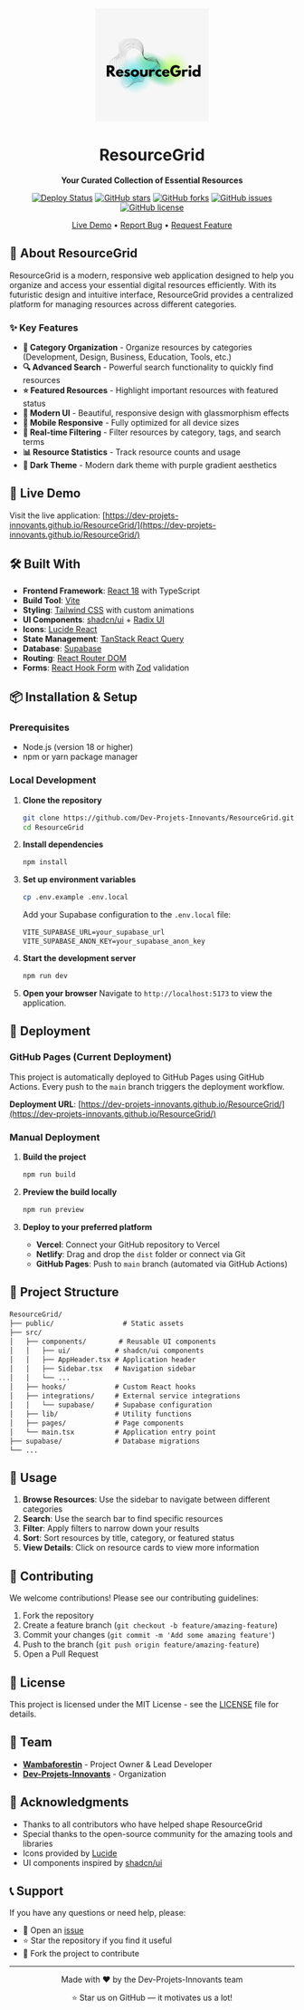 <div align="center">
  <img src="public/lovable-uploads/150687de-df3b-4fd9-8c8e-0ac78ba08488.png" alt="ResourceGrid Logo" width="200">
  
  # ResourceGrid
  
  **Your Curated Collection of Essential Resources**
  
  [![Deploy Status](https://github.com/Dev-Projets-Innovants/ResourceGrid/actions/workflows/deploy.yml/badge.svg)](https://github.com/Dev-Projets-Innovants/ResourceGrid/actions/workflows/deploy.yml)
  [![GitHub stars](https://img.shields.io/github/stars/Dev-Projets-Innovants/ResourceGrid?style=social)](https://github.com/Dev-Projets-Innovants/ResourceGrid/stargazers)
  [![GitHub forks](https://img.shields.io/github/forks/Dev-Projets-Innovants/ResourceGrid?style=social)](https://github.com/Dev-Projets-Innovants/ResourceGrid/network/members)
  [![GitHub issues](https://img.shields.io/github/issues/Dev-Projets-Innovants/ResourceGrid)](https://github.com/Dev-Projets-Innovants/ResourceGrid/issues)
  [![GitHub license](https://img.shields.io/github/license/Dev-Projets-Innovants/ResourceGrid)](https://github.com/Dev-Projets-Innovants/ResourceGrid/blob/main/LICENSE)
  
  [Live Demo](https://dev-projets-innovants.github.io/ResourceGrid/) • [Report Bug](https://github.com/Dev-Projets-Innovants/ResourceGrid/issues) • [Request Feature](https://github.com/Dev-Projets-Innovants/ResourceGrid/issues)
</div>

## 🌟 About ResourceGrid

ResourceGrid is a modern, responsive web application designed to help you organize and access your essential digital resources efficiently. With its futuristic design and intuitive interface, ResourceGrid provides a centralized platform for managing resources across different categories.

### ✨ Key Features

- **📂 Category Organization** - Organize resources by categories (Development, Design, Business, Education, Tools, etc.)
- **🔍 Advanced Search** - Powerful search functionality to quickly find resources
- **⭐ Featured Resources** - Highlight important resources with featured status
- **🎨 Modern UI** - Beautiful, responsive design with glassmorphism effects
- **📱 Mobile Responsive** - Fully optimized for all device sizes
- **🔄 Real-time Filtering** - Filter resources by category, tags, and search terms
- **📊 Resource Statistics** - Track resource counts and usage
- **🌙 Dark Theme** - Modern dark theme with purple gradient aesthetics

## 🚀 Live Demo

Visit the live application: [https://dev-projets-innovants.github.io/ResourceGrid/](https://dev-projets-innovants.github.io/ResourceGrid/)

## 🛠️ Built With

- **Frontend Framework**: [React 18](https://reactjs.org/) with TypeScript
- **Build Tool**: [Vite](https://vitejs.dev/)
- **Styling**: [Tailwind CSS](https://tailwindcss.com/) with custom animations
- **UI Components**: [shadcn/ui](https://ui.shadcn.com/) + [Radix UI](https://www.radix-ui.com/)
- **Icons**: [Lucide React](https://lucide.dev/)
- **State Management**: [TanStack React Query](https://tanstack.com/query/latest)
- **Database**: [Supabase](https://supabase.com/)
- **Routing**: [React Router DOM](https://reactrouter.com/)
- **Forms**: [React Hook Form](https://react-hook-form.com/) with [Zod](https://zod.dev/) validation

## 📦 Installation & Setup

### Prerequisites

- Node.js (version 18 or higher)
- npm or yarn package manager

### Local Development

1. **Clone the repository**
   ```bash
   git clone https://github.com/Dev-Projets-Innovants/ResourceGrid.git
   cd ResourceGrid
   ```

2. **Install dependencies**
   ```bash
   npm install
   ```

3. **Set up environment variables**
   ```bash
   cp .env.example .env.local
   ```
   Add your Supabase configuration to the `.env.local` file:
   ```env
   VITE_SUPABASE_URL=your_supabase_url
   VITE_SUPABASE_ANON_KEY=your_supabase_anon_key
   ```

4. **Start the development server**
   ```bash
   npm run dev
   ```

5. **Open your browser**
   Navigate to `http://localhost:5173` to view the application.

## 🚀 Deployment

### GitHub Pages (Current Deployment)

This project is automatically deployed to GitHub Pages using GitHub Actions. Every push to the `main` branch triggers the deployment workflow.

**Deployment URL**: [https://dev-projets-innovants.github.io/ResourceGrid/](https://dev-projets-innovants.github.io/ResourceGrid/)

### Manual Deployment

1. **Build the project**
   ```bash
   npm run build
   ```

2. **Preview the build locally**
   ```bash
   npm run preview
   ```

3. **Deploy to your preferred platform**
   - **Vercel**: Connect your GitHub repository to Vercel
   - **Netlify**: Drag and drop the `dist` folder or connect via Git
   - **GitHub Pages**: Push to `main` branch (automated via GitHub Actions)

## 📁 Project Structure

```
ResourceGrid/
├── public/                 # Static assets
├── src/
│   ├── components/        # Reusable UI components
│   │   ├── ui/           # shadcn/ui components
│   │   ├── AppHeader.tsx # Application header
│   │   ├── Sidebar.tsx   # Navigation sidebar
│   │   └── ...
│   ├── hooks/            # Custom React hooks
│   ├── integrations/     # External service integrations
│   │   └── supabase/     # Supabase configuration
│   ├── lib/              # Utility functions
│   ├── pages/            # Page components
│   └── main.tsx          # Application entry point
├── supabase/             # Database migrations
└── ...
```

## 🎯 Usage

1. **Browse Resources**: Use the sidebar to navigate between different categories
2. **Search**: Use the search bar to find specific resources
3. **Filter**: Apply filters to narrow down your results
4. **Sort**: Sort resources by title, category, or featured status
5. **View Details**: Click on resource cards to view more information

## 🤝 Contributing

We welcome contributions! Please see our contributing guidelines:

1. Fork the repository
2. Create a feature branch (`git checkout -b feature/amazing-feature`)
3. Commit your changes (`git commit -m 'Add some amazing feature'`)
4. Push to the branch (`git push origin feature/amazing-feature`)
5. Open a Pull Request

## 📝 License

This project is licensed under the MIT License - see the [LICENSE](LICENSE) file for details.

## 👥 Team

- **[Wambaforestin](https://github.com/Wambaforestin)** - Project Owner & Lead Developer
- **[Dev-Projets-Innovants](https://github.com/Dev-Projets-Innovants)** - Organization

## 🙏 Acknowledgments

- Thanks to all contributors who have helped shape ResourceGrid
- Special thanks to the open-source community for the amazing tools and libraries
- Icons provided by [Lucide](https://lucide.dev/)
- UI components inspired by [shadcn/ui](https://ui.shadcn.com/)

## 📞 Support

If you have any questions or need help, please:

- 📧 Open an [issue](https://github.com/Dev-Projets-Innovants/ResourceGrid/issues)
- ⭐ Star the repository if you find it useful
- 🍴 Fork the project to contribute

---

<div align="center">
  Made with ❤️ by the Dev-Projets-Innovants team
  
  ⭐ Star us on GitHub — it motivates us a lot!
</div>
